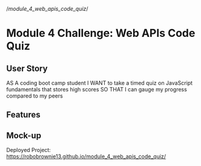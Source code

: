 /*module_4_web_apis_code_quiz*/
# Module 4 Challenge: Web APIs Code Quiz

## User Story
AS A coding boot camp student
I WANT to take a timed quiz on JavaScript fundamentals that stores high scores
SO THAT I can gauge my progress compared to my peers

## Features

## Mock-up

Deployed Project: https://robobrownie13.github.io/module_4_web_apis_code_quiz/